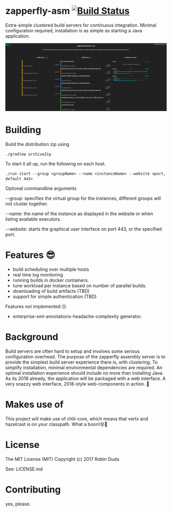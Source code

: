 # zapperfly-asm [![Build Status](https://travis-ci.org/codingchili/zapperfly-asm.svg?branch=master)](https://travis-ci.org/codingchili/zapperfly-asm)
Extra-simple clustered build servers for continuous integration. Minimal configuration required, installation is as simple as starting a Java application.

![alt text](https://raw.githubusercontent.com/codingchili/zapperfly-asm/master/preview.png "Current snapshot version")

# Building
Build the distribution zip using
```
./gradlew archiveZip
```
To start it all up, run the following on each host.
```
./run start --group <groupName> --name <instanceName> --website <port, default 443>
```

Optional commandline arguments

--group: specifies the virtual group for the instances, different groups will not cluster together.

--name: the name of the instance as displayed in the website or when listing available executors.

--website: starts the graphical user interface on port 443, or the specified port.

# Features 😎
- build scheduling over multiple hosts
- real time log monitoring
- running builds in docker containers.
- tune workload per instance based on number of parallel builds.
- downloading of build artifacts (TBD)
- support for simple authentication (TBD)

Features not implemented 😐
- enterprise-xml-annotations-headache-complexity generator.

# Background
Build servers are often hard to setup and involves some serious configuration overhead. The purpose of the zapperfly assembly server is 
to provide the simplest build server experience there is, with clustering. To simplify installation, minimal environmental dependencies 
are required. An optimal installation experience should include no more than installing Java. As its 2018 already, the application will
be packaged with a web interface. A very snazzy web interface, 2018-style web-components in action. 🐇

# Makes use of
This project will make use of chili-core, which means that vertx and hazelcast is on your classpath. What a boon!😵🌟

# License
The MIT License (MIT) Copyright (c) 2017 Robin Duda

See: LICENSE.md

# Contributing
yes, please.
